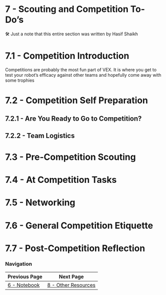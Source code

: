 # 7 - Scouting and Competition To-Do’s

<aside>
🛠 Just a note that this entire section was written by Hasif Shaikh

</aside>

# 7.1 - Competition Introduction

Competitions are probably the most fun part of VEX. It is where you get to test your robot’s efficacy against other teams and hopefully come away with some trophies

# 7.2 - Competition Self Preparation

## 7.2.1 - Are You Ready to Go to Competition?

## 7.2.2 - Team Logistics

# 7.3 - Pre-Competition Scouting

# 7.4 - At Competition Tasks

# 7.5 - Networking

# 7.6 - General Competition Etiquette

# 7.7 - Post-Competition Reflection

### Navigation
| Previous Page | Next Page |
| ----------- | ----------- |
| [6 - Notebook](/src/md/6_Notebook.md) | [8 - Other Resources](/src/md/8_Other_Resources.md)   |